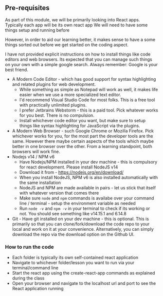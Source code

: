 ## Pre-requisites

As part of this module, we will be primarily looking into React apps. Typically each app will be its own react app
We will need to have some things setup and running before

However, in order to aid our learning better, it makes sense to have a some things sorted out before we get started on the coding aspect.

I have not provided explicit instructions on how to install things like code editors and web browsers. Its expected
that you can manage such things on your own with a simple google search. Always remember: Google is your best friend.

- A Modern Code Editor - which has good support for syntax highlighting and related plugins for web development.
    - While something as simple as Notepad will work as well, it makes life easier when we use a more specialized text editor.
    - I'd recommend Visual Studio Code for most folks. This is a free tool with practically unlimited plugins.
    - I prefer Jetbrains Webstorm - this is a paid tool. Pick whatever works for you best. There is no compulsion.
    - Install whichever code editor you want, but make sure to setup things like syntax highlighting for JavaScript via the plugins.
- A Modern Web Browser - such Google Chrome or Mozilla Firefox. Pick whichever works for you, for the most part the developer tools are the same. However
  there maybe certain aspects of the tools which maybe better in one browser over the other. From a learning standpoint, both browsers will work fine.
- Nodejs v14 / NPM v6
    - Have Nodejs/NPM installed in your dev machine - this is compulsory for react development. Please install NodeJS v14
    - Download it from - https://nodejs.org/en/download/
    - When you install NodeJS, NPM v6 is also installed automatically with the same installation
    - NodeJS and NPM are made available in pairs - let us stick that itself with whatever version that comes there
    - Make sure `node` and `npm` commands is availabe over your command line / terminal - setup the environment variable as needed
    - Run `node -v` and `npm -v` in your terminal to check if its working or not. You should see something like v14.15.1 and 6.14.8
- Git - Have git installed on your dev machine - this is optional. This is primarily so that you can clone/fork/download the code repo to your local and
  work on it at your convenience. Alternatively, you can simply download the repo via the download option on the Github UI.

### How to run the code
- Each folder is typically its own self-contained react application
- Navigate to whichever folder/lesson you want to run via your terminal/command line
- Start the react app using the create-react-app commands as explained during the class
- Open your browser and navigate to the localhost url and port to see the React application running
